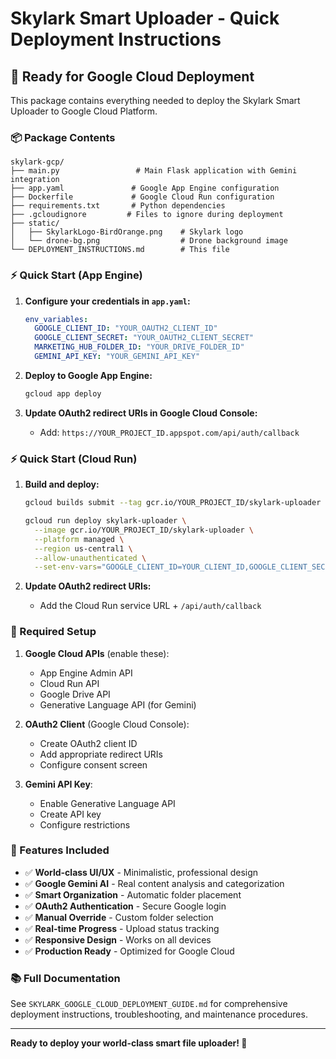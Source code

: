 # Skylark Smart Uploader - Quick Deployment Instructions

## 🚀 Ready for Google Cloud Deployment

This package contains everything needed to deploy the Skylark Smart Uploader to Google Cloud Platform.

### 📦 Package Contents

```
skylark-gcp/
├── main.py                 # Main Flask application with Gemini integration
├── app.yaml               # Google App Engine configuration
├── Dockerfile             # Google Cloud Run configuration
├── requirements.txt       # Python dependencies
├── .gcloudignore         # Files to ignore during deployment
├── static/
│   ├── SkylarkLogo-BirdOrange.png    # Skylark logo
│   └── drone-bg.png                  # Drone background image
└── DEPLOYMENT_INSTRUCTIONS.md        # This file
```

### ⚡ Quick Start (App Engine)

1. **Configure your credentials in `app.yaml`:**
   ```yaml
   env_variables:
     GOOGLE_CLIENT_ID: "YOUR_OAUTH2_CLIENT_ID"
     GOOGLE_CLIENT_SECRET: "YOUR_OAUTH2_CLIENT_SECRET"
     MARKETING_HUB_FOLDER_ID: "YOUR_DRIVE_FOLDER_ID"
     GEMINI_API_KEY: "YOUR_GEMINI_API_KEY"
   ```

2. **Deploy to Google App Engine:**
   ```bash
   gcloud app deploy
   ```

3. **Update OAuth2 redirect URIs in Google Cloud Console:**
   - Add: `https://YOUR_PROJECT_ID.appspot.com/api/auth/callback`

### ⚡ Quick Start (Cloud Run)

1. **Build and deploy:**
   ```bash
   gcloud builds submit --tag gcr.io/YOUR_PROJECT_ID/skylark-uploader
   
   gcloud run deploy skylark-uploader \
     --image gcr.io/YOUR_PROJECT_ID/skylark-uploader \
     --platform managed \
     --region us-central1 \
     --allow-unauthenticated \
     --set-env-vars="GOOGLE_CLIENT_ID=YOUR_CLIENT_ID,GOOGLE_CLIENT_SECRET=YOUR_SECRET,MARKETING_HUB_FOLDER_ID=YOUR_FOLDER_ID,GEMINI_API_KEY=YOUR_API_KEY"
   ```

2. **Update OAuth2 redirect URIs:**
   - Add the Cloud Run service URL + `/api/auth/callback`

### 🔧 Required Setup

1. **Google Cloud APIs** (enable these):
   - App Engine Admin API
   - Cloud Run API
   - Google Drive API
   - Generative Language API (for Gemini)

2. **OAuth2 Client** (Google Cloud Console):
   - Create OAuth2 client ID
   - Add appropriate redirect URIs
   - Configure consent screen

3. **Gemini API Key**:
   - Enable Generative Language API
   - Create API key
   - Configure restrictions

### 🎯 Features Included

- ✅ **World-class UI/UX** - Minimalistic, professional design
- ✅ **Google Gemini AI** - Real content analysis and categorization
- ✅ **Smart Organization** - Automatic folder placement
- ✅ **OAuth2 Authentication** - Secure Google login
- ✅ **Manual Override** - Custom folder selection
- ✅ **Real-time Progress** - Upload status tracking
- ✅ **Responsive Design** - Works on all devices
- ✅ **Production Ready** - Optimized for Google Cloud

### 📚 Full Documentation

See `SKYLARK_GOOGLE_CLOUD_DEPLOYMENT_GUIDE.md` for comprehensive deployment instructions, troubleshooting, and maintenance procedures.

---

**Ready to deploy your world-class smart file uploader! 🚀**

